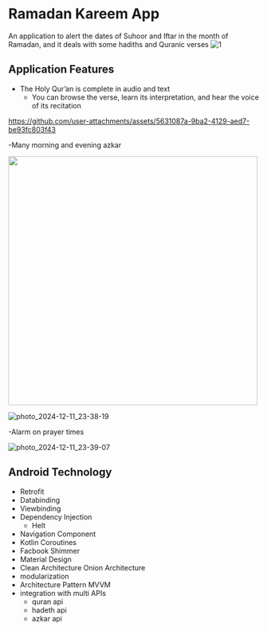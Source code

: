 # Ramadan Kareem App
An application to alert the dates of Suhoor and Iftar in the month of Ramadan, and it deals with some hadiths and Quranic verses
![1](https://github.com/user-attachments/assets/1c1549c5-1cb0-44f2-8e27-09000700fe2c)

## Application Features
- The Holy Qur’an is complete in audio and text   
  - You can browse the verse, learn its interpretation, and hear the voice of its recitation


https://github.com/user-attachments/assets/5631087a-9ba2-4129-aed7-be93fc803f43


-Many morning and evening azkar

<img src="https://github.com/user-attachments/assets/8a87efc6-664e-4f6a-b56d-b67f81f82326" width="500" />

![photo_2024-12-11_23-38-19](https://github.com/user-attachments/assets/af012c28-6488-4b8d-b906-e5392061d311)

-Alarm on prayer times 

![photo_2024-12-11_23-39-07](https://github.com/user-attachments/assets/237d1cc3-90ff-4e32-b6fa-d1e8501b2712)


## Android Technology
- Retrofit
- Databinding
- Viewbinding
- Dependency Injection
  - Helt
- Navigation Component
- Kotlin Coroutines
- Facbook Shimmer
- Material Design
- Clean Architecture Onion Architecture 
- modularization
- Architecture Pattern MVVM
- integration with multi APIs
  - quran api
  - hadeth api
  - azkar api 
